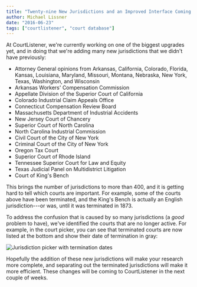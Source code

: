 ```yaml
---
title: "Twenty-nine New Jurisdictions and an Improved Interface Coming Soon to CourtListener"
author: Michael Lissner
date: "2016-06-23"
tags: ["courtlistener", "court database"]
---
```



At CourtListener, we're currently working on one of the biggest upgrades yet, and in doing that we're adding many new jurisdictions that we didn't have previously:

 - Attorney General opinions from Arkansas, California, Colorado, Florida, Kansas, Louisiana, Maryland, Missouri, Montana, Nebraska, New York, Texas, Washington, and Wisconsin
 - Arkansas Workers' Compensation Commission
 - Appellate Division of the Superior Court of California
 - Colorado Industrial Claim Appeals Office
 - Connecticut Compensation Review Board
 - Massachusetts Department of Industrial Accidents
 - New Jersey Court of Chancery
 - Superior Court of North Carolina
 - North Carolina Industrial Commission
 - Civil Court of the City of New York
 - Criminal Court of the City of New York
 - Oregon Tax Court
 - Superior Court of Rhode Island
 - Tennessee Superior Court for Law and Equity
 - Texas Judicial Panel on Multidistrict Litigation
 - Court of King's Bench


This brings the number of jurisdictions to more than 400, and it is getting hard to tell which courts are important. For example, some of the courts above have been terminated, and the King's Bench is actually an English jurisdiction---or was, until it was terminated in 1873.

To address the confusion that is caused by so many jurisdictions (a *good* problem to have), we've identified the courts that are no longer active. For example, in the court picker, you can see that terminated courts are now listed at the bottom and show their date of termination in gray:

<div className="text-center">
    <img src="/images/termination-dates.png"
         alt="Jurisdiction picker with termination dates"
         className="border"/>
</div>

Hopefully the addition of these new jurisdictions will make your research more complete, and separating out the terminated jurisdictions will make it more efficient. These changes will be coming to CourtListener in the next couple of weeks.
